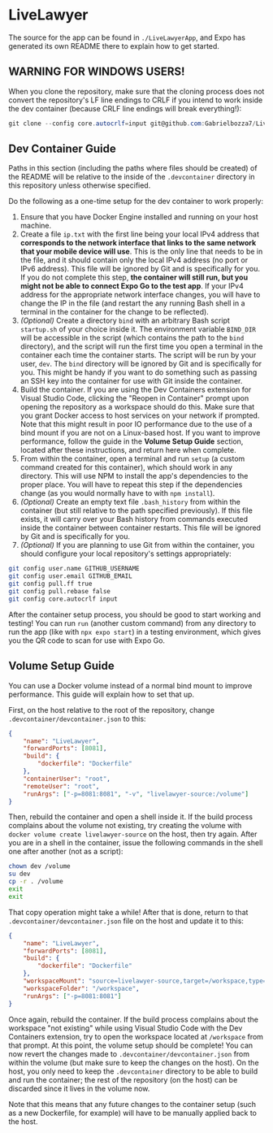 # LiveLawyer

The source for the app can be found in `./LiveLawyerApp`, and Expo has generated its own README there to explain how to get started.

## WARNING FOR WINDOWS USERS!

When you clone the repository, make sure that the cloning process does not convert the repository's LF line endings to CRLF if you intend to work inside the dev container (because CRLF line endings will break everything!):

```powershell
git clone --config core.autocrlf=input git@github.com:Gabrielbozza7/LiveLawyer.git
```

## Dev Container Guide

Paths in this section (including the paths where files should be created) of the README will be relative to the inside of the `.devcontainer` directory in this repository unless otherwise specified.

Do the following as a one-time setup for the dev container to work properly:

1. Ensure that you have Docker Engine installed and running on your host machine.
2. Create a file `ip.txt` with the first line being your local IPv4 address that **corresponds to the network interface that links to the same network that your mobile device will use**. This is the only line that needs to be in the file, and it should contain only the local IPv4 address (no port or IPv6 address). This file will be ignored by Git and is specifically for you. If you do not complete this step, **the container will still run, but you might not be able to connect Expo Go to the test app**. If your IPv4 address for the appropriate network interface changes, you will have to change the IP in the file (and restart the any running Bash shell in a terminal in the container for the change to be reflected).
3. *(Optional)* Create a directory `bind` with an arbitrary Bash script `startup.sh` of your choice inside it. The environment variable `BIND_DIR` will be accessible in the script (which contains the path to the `bind` directory), and the script will run the first time you open a terminal in the container each time the container starts. The script will be run by your user, `dev`. The `bind` directory will be ignored by Git and is specifically for you. This might be handy if you want to do something such as passing an SSH key into the container for use with Git inside the container.
4. Build the container. If you are using the Dev Containers extension for Visual Studio Code, clicking the "Reopen in Container" prompt upon opening the repository as a workspace should do this. Make sure that you grant Docker access to host services on your network if prompted. Note that this might result in poor IO performance due to the use of a bind mount if you are not on a Linux-based host. If you want to improve performance, follow the guide in the **Volume Setup Guide** section, located after these instructions, and return here when complete.
5. From within the container, open a terminal and run `setup` (a custom command created for this container), which should work in any directory. This will use NPM to install the app's dependencies to the proper place. You will have to repeat this step if the dependencies change (as you would normally have to with `npm install`).
6. *(Optional)* Create an empty text file `.bash_history` from within the container (but still relative to the path specified previously). If this file exists, it will carry over your Bash history from commands executed inside the container between container restarts. This file will be ignored by Git and is specifically for you.
7. *(Optional)* If you are planning to use Git from within the container, you should configure your local repository's settings appropriately:

```bash
git config user.name GITHUB_USERNAME
git config user.email GITHUB_EMAIL
git config pull.ff true
git config pull.rebase false
git config core.autocrlf input
```

After the container setup process, you should be good to start working and testing! You can run `run` (another custom command) from any directory to run the app (like with `npx expo start`) in a testing environment, which gives you the QR code to scan for use with Expo Go.

## Volume Setup Guide

You can use a Docker volume instead of a normal bind mount to improve performance. This guide will explain how to set that up.

First, on the host relative to the root of the repository, change `.devcontainer/devcontainer.json` to this:

```json
{
	"name": "LiveLawyer",
	"forwardPorts": [8081],
	"build": {
		"dockerfile": "Dockerfile"
	},
	"containerUser": "root",
	"remoteUser": "root",
	"runArgs": ["-p=8081:8081", "-v", "livelawyer-source:/volume"]
}
```

Then, rebuild the container and open a shell inside it. If the build process complains about the volume not existing, try creating the volume with `docker volume create livelawyer-source` on the host, then try again. After you are in a shell in the container, issue the following commands in the shell one after another (not as a script):

```bash
chown dev /volume
su dev
cp -r . /volume
exit
exit
```

That copy operation might take a while! After that is done, return to that `.devcontainer/devcontainer.json` file on the host and update it to this:

```json
{
	"name": "LiveLawyer",
	"forwardPorts": [8081],
	"build": {
		"dockerfile": "Dockerfile"
	},
	"workspaceMount": "source=livelawyer-source,target=/workspace,type=volume",
	"workspaceFolder": "/workspace",
	"runArgs": ["-p=8081:8081"]
}
```

Once again, rebuild the container. If the build process complains about the workspace "not existing" while using Visual Studio Code with the Dev Containers extension, try to open the workspace located at `/workspace` from that prompt. At this point, the volume setup should be complete! You can now revert the changes made to `.devcontainer/devcontainer.json` from within the volume (but make sure to keep the changes on the host). On the host, you only need to keep the `.devcontainer` directory to be able to build and run the container; the rest of the repository (on the host) can be discarded since it lives in the volume now.

Note that this means that any future changes to the container setup (such as a new Dockerfile, for example) will have to be manually applied back to the host.
